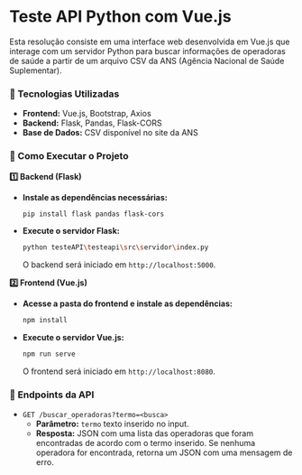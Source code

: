 # Teste API Python com Vue.js

Esta resolução consiste em uma interface web desenvolvida em Vue.js que interage com um servidor Python para buscar informações de operadoras de saúde a partir de um arquivo CSV da ANS (Agência Nacional de Saúde Suplementar).

### 📌 Tecnologias Utilizadas

* **Frontend:** Vue.js, Bootstrap, Axios
* **Backend:** Flask, Pandas, Flask-CORS
* **Base de Dados:** CSV disponível no site da ANS

### 🚀 Como Executar o Projeto

**1️⃣ Backend (Flask)**

* **Instale as dependências necessárias:**

    ```bash
    pip install flask pandas flask-cors
    ```

* **Execute o servidor Flask:**

    ```bash
    python testeAPI\testeapi\src\servidor\index.py
    ```

    O backend será iniciado em `http://localhost:5000`.

**2️⃣ Frontend (Vue.js)**

* **Acesse a pasta do frontend e instale as dependências:**

    ```bash
    npm install
    ```

* **Execute o servidor Vue.js:**

    ```bash
    npm run serve
    ```

    O frontend será iniciado em `http://localhost:8080`.

### 📄 Endpoints da API

* `GET /buscar_operadoras?termo=<busca>`
    * **Parâmetro:** `termo` texto inserido no input.
    * **Resposta:** JSON com uma lista das operadoras que foram encontradas de acordo com o termo inserido. Se nenhuma operadora for encontrada, retorna um JSON com uma mensagem de erro.